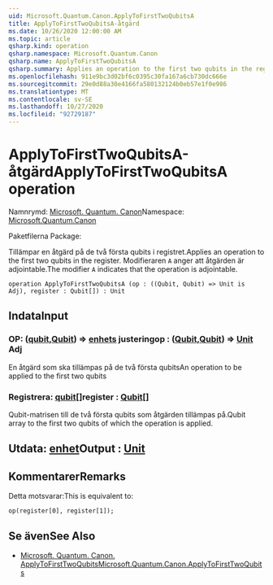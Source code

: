 ```yaml
---
uid: Microsoft.Quantum.Canon.ApplyToFirstTwoQubitsA
title: ApplyToFirstTwoQubitsA-åtgärd
ms.date: 10/26/2020 12:00:00 AM
ms.topic: article
qsharp.kind: operation
qsharp.namespace: Microsoft.Quantum.Canon
qsharp.name: ApplyToFirstTwoQubitsA
qsharp.summary: Applies an operation to the first two qubits in the register. The modifier `A` indicates that the operation is adjointable.
ms.openlocfilehash: 911e9bc3d02bf6c0395c30fa167a6cb730dc666e
ms.sourcegitcommit: 29e0d88a30e4166fa580132124b0eb57e1f0e986
ms.translationtype: MT
ms.contentlocale: sv-SE
ms.lasthandoff: 10/27/2020
ms.locfileid: "92729187"
---
```

# <a name="applytofirsttwoqubitsa-operation"></a><span data-ttu-id="5c97c-102">ApplyToFirstTwoQubitsA-åtgärd</span><span class="sxs-lookup"><span data-stu-id="5c97c-102">ApplyToFirstTwoQubitsA operation</span></span>

<span data-ttu-id="5c97c-103">Namnrymd: [Microsoft. Quantum. Canon](xref:Microsoft.Quantum.Canon)</span><span class="sxs-lookup"><span data-stu-id="5c97c-103">Namespace: [Microsoft.Quantum.Canon](xref:Microsoft.Quantum.Canon)</span></span>

<span data-ttu-id="5c97c-104">Paketfilerna [](https://nuget.org/packages/)</span><span class="sxs-lookup"><span data-stu-id="5c97c-104">Package: [](https://nuget.org/packages/)</span></span>


<span data-ttu-id="5c97c-105">Tillämpar en åtgärd på de två första qubits i registret.</span><span class="sxs-lookup"><span data-stu-id="5c97c-105">Applies an operation to the first two qubits in the register.</span></span>
<span data-ttu-id="5c97c-106">Modifieraren `A` anger att åtgärden är adjointable.</span><span class="sxs-lookup"><span data-stu-id="5c97c-106">The modifier `A` indicates that the operation is adjointable.</span></span>

```qsharp
operation ApplyToFirstTwoQubitsA (op : ((Qubit, Qubit) => Unit is Adj), register : Qubit[]) : Unit
```


## <a name="input"></a><span data-ttu-id="5c97c-107">Indata</span><span class="sxs-lookup"><span data-stu-id="5c97c-107">Input</span></span>

### <a name="op--qubitqubit--unit-adj"></a><span data-ttu-id="5c97c-108">OP: ([qubit](xref:microsoft.quantum.lang-ref.qubit),[Qubit](xref:microsoft.quantum.lang-ref.qubit)) => [enhets](xref:microsoft.quantum.lang-ref.unit) justering</span><span class="sxs-lookup"><span data-stu-id="5c97c-108">op : ([Qubit](xref:microsoft.quantum.lang-ref.qubit),[Qubit](xref:microsoft.quantum.lang-ref.qubit)) => [Unit](xref:microsoft.quantum.lang-ref.unit) Adj</span></span>

<span data-ttu-id="5c97c-109">En åtgärd som ska tillämpas på de två första qubits</span><span class="sxs-lookup"><span data-stu-id="5c97c-109">An operation to be applied to the first two qubits</span></span>


### <a name="register--qubit"></a><span data-ttu-id="5c97c-110">Registrera: [qubit](xref:microsoft.quantum.lang-ref.qubit)[]</span><span class="sxs-lookup"><span data-stu-id="5c97c-110">register : [Qubit](xref:microsoft.quantum.lang-ref.qubit)[]</span></span>

<span data-ttu-id="5c97c-111">Qubit-matrisen till de två första qubits som åtgärden tillämpas på.</span><span class="sxs-lookup"><span data-stu-id="5c97c-111">Qubit array to the first two qubits of which the operation is applied.</span></span>



## <a name="output--unit"></a><span data-ttu-id="5c97c-112">Utdata: [enhet](xref:microsoft.quantum.lang-ref.unit)</span><span class="sxs-lookup"><span data-stu-id="5c97c-112">Output : [Unit](xref:microsoft.quantum.lang-ref.unit)</span></span>



## <a name="remarks"></a><span data-ttu-id="5c97c-113">Kommentarer</span><span class="sxs-lookup"><span data-stu-id="5c97c-113">Remarks</span></span>

<span data-ttu-id="5c97c-114">Detta motsvarar:</span><span class="sxs-lookup"><span data-stu-id="5c97c-114">This is equivalent to:</span></span>

```qsharp
op(register[0], register[1]);
```

## <a name="see-also"></a><span data-ttu-id="5c97c-115">Se även</span><span class="sxs-lookup"><span data-stu-id="5c97c-115">See Also</span></span>

- [<span data-ttu-id="5c97c-116">Microsoft. Quantum. Canon. ApplyToFirstTwoQubits</span><span class="sxs-lookup"><span data-stu-id="5c97c-116">Microsoft.Quantum.Canon.ApplyToFirstTwoQubits</span></span>](xref:Microsoft.Quantum.Canon.ApplyToFirstTwoQubits)